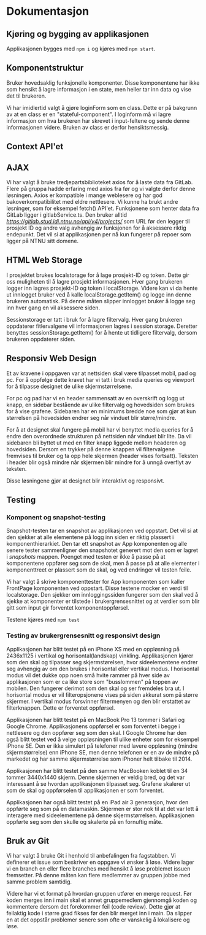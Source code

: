 # Dokumentasjon

## Kjøring og bygging av applikasjonen
Applikasjonen bygges med `npm i` og kjøres med `npm start`.

## Komponentstruktur

Bruker hovedsaklig funksjonelle komponenter. Disse komponentene har ikke som hensikt å lagre informasjon i en state, men heller tar inn data og vise det til brukeren.

Vi har imidlertid valgt å gjøre loginForm som en class. Dette er på bakgrunn av at en class er en "stateful-component". I loginform må vi lagre informasjon om hva brukeren har skrevet i input-feltene og sende denne informasjonen videre. Bruken av class er derfor hensiktsmessig. 

## Context API'et

## AJAX
Vi har valgt å bruke tredjepartsbiblioteket axios for å laste data fra GitLab. Flere på gruppa hadde erfaring med axios fra før og vi valgte derfor denne løsningen. Axios er kompatible i mange weblesere og har god bakoverkompatibilitet med eldre nettlesere. Vi kunne ha brukt andre løsninger, som for eksempel fetch() API'et. Funksjonene som henter data fra GitLab ligger i gitlabService.ts. Den bruker alltid *https://gitlab.stud.idi.ntnu.no/api/v4/projects/* som URL før den legger til prosjekt ID og andre valg avhengig av funksjonen for å aksessere riktig endepunkt. Det vil si at applikasjonen per nå kun fungerer på repoer som ligger på NTNU sitt domene. 
## HTML Web Storage

I prosjektet brukes localstorage for å lage prosjekt-ID og token. Dette gir oss muligheten til å lagre prosjekt informasjonen. Hver gang brukeren logger inn lagres prosjekt-ID og token i localStorage. Videre kan vi da hente ut innlogget bruker ved å kalle localStorage.getItem() og logge inn denne brukeren automatisk. På denne måten slipper innlogget bruker å logge seg inn hver gang en vil aksessere siden. 

Sessionstorage er tatt i bruk for å lagre filtervalg. Hver gang brukeren oppdaterer fitlervalgene vil informasjonen lagres i session storage. Deretter benyttes sessionStorage.getItem() for å hente ut tidligere filtervalg, dersom brukeren oppdaterer siden. 

## Responsiv Web Design

Et av kravene i oppgaven var at nettsiden skal være tilpasset mobil, pad og pc. For å oppfølge dette kravet har vi tatt i bruk media queries og viewport for å tilpasse designet de ulike skjermstørrelsene. 

For pc og pad har vi en header sammensatt av en overskrift og logg ut knapp, en sidebar bestående av ulike filtervalg og hovedsiden som brukes for å vise grafene. Sidebaren har en minimums bredde noe som gjør at kun størrelsen på hovedsiden endrer seg når vinduet blir større/mindre. 

For å at designet skal fungere på mobil har vi benyttet media queries for å endre den overordnede strukturen på nettsiden når vinduet blir lite. Da vil sidebaren bli byttet ut med en filter knapp liggede mellom headeren og hovedsiden. Dersom en trykker på denne knappen vil filtervalgene fremvises til bruker og ta opp hele skjermen (header vises fortsatt). Teksten i header blir også mindre når skjermen blir mindre for å unngå overflyt av teksten.

Disse løsningene gjør at designet blir interaktivt og responsivt.

## Testing
### Komponent og snapshot-testing
Snapshot-testen tar en snapshot av applikasjonen ved oppstart. Det vil si at den sjekker at alle elementene på logg inn siden er riktig plassert i komponenthierarkiet. Den tar ett snapshot av App komponenten og alle senere tester sammenligner den snapshotet generert mot den som er lagret i _snapshots_ mappen. Poenget med testen er ikke å passe på at komponentene oppfører seg som de skal, men å passe på at alle elementer i komponenttreet er plassert som de skal, og ved endringer vil testen feile.

Vi har valgt å skrive komponenttester for App komponenten som kaller FrontPage komponenten ved oppstart. Disse testene mocker en verdi til localstorage. Den sjekker om innloggingssiden fungerer som den skal ved å sjekke at komponenter er tilstede i brukergrensesnittet og at verdier som blir gitt som input gir forventet komponentoppførsel.

Testene kjøres med `npm test`

### Testing av brukergrensesnitt og responsivt design

Applikasjonen har blitt testet på en iPhone XS med en oppløsning på 2436x1125 i vertikal og horisontal(landskap) vinkling. Applikasjonen kjører som den skal og tilpasser seg skjermstørelsen, hvor sideelementene endrer seg avhengig av om den brukes i horisontal eller vertikal modus. I horisontal modus vil det dukke opp noen små hvite rammer på hver side av applikasjonen som er ca like store som "busslommen" på toppen av mobilen. Den fungerer derimot som den skal og ser fremdeles bra ut. I horisontal modus er vil filteropsjonene vises på siden akkurat som på større skjermer. I vertikal modus forsvinner filtermenyen og den blir erstattet av filterknappen. Dette er forventet oppførsel.

Applikasjonen har blitt testet på en MacBook Pro 13 tommer i Safari og Google Chrome. Applikasjonens oppførsel er som forventet i begge i nettlesere og den oppfører seg som den skal. I Google Chrome har den også blitt testet ved å velge oppløsningen til ulike enheter som for eksempel iPhone SE. Den er ikke simulert på telefoner med lavere oppløsning (mindre skjermstørrelse) enn iPhone SE, men denne telefonen er en av de mindre på markedet og har samme skjermstørrelse som iPhoner helt tilbake til 2014.

Applikasjonen har blitt testet på den samme MacBooken koblet til en 34 tommer 3440x1440 skjerm. Denne skjermen er veldig bred, og det var interessant å se hvordan applikasjonen tilpasset seg. Grafene skalerer ut som de skal og oppførselen til applikasjonen er som forventet.

Applikasjonen har også blitt testet på en iPad air 3 generasjon, hvor den oppførte seg som på en datamaskin. Skjermen er stor nok til at det var lett å interagere med sideelementene på denne skjermstørrelsen. Applikasjonen oppførte seg som den skulle og skalerte på en fornuftig måte.


## Bruk av Git

Vi har valgt å bruke Git i henhold til anbefalingen fra fagstabben. Vi definerer et issue som beskriver en oppgave vi ønsker å løse. Videre lager vi en branch en eller flere branches med hensikt å løse problemet issuen fremsetter. På denne måten kan flere medlemmer av gruppen jobbe med samme problem samtidig. 

Videre har vi et format på hvordan gruppen utfører en merge request. Før koden merges inn i main skal et annet gruppemedlem gjennomgå koden og kommentere dersom det forekommer feil (code review). Dette gjør at feilaktig kode i større grad fikses før den blir merget inn i main. Da slipper en at det oppstår problemer senere som ofte er vanskelig å lokalisere og løse. 